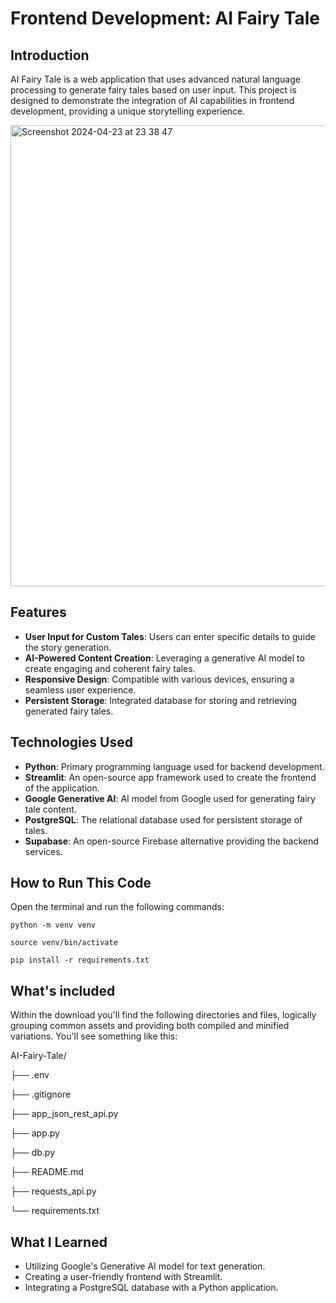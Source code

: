 # Frontend Development: AI Fairy Tale

## Introduction

AI Fairy Tale is a web application that uses advanced natural language processing to generate fairy tales based on user input. This project is designed to demonstrate the integration of AI capabilities in frontend development, providing a unique storytelling experience.

<img width="738" alt="Screenshot 2024-04-23 at 23 38 47" src="https://github.com/FenglyuLiu/TECHIN510-Lab5/assets/88125716/794e74e1-80c7-4167-98f8-e04feabdf028">



## Features

- **User Input for Custom Tales**: Users can enter specific details to guide the story generation.
- **AI-Powered Content Creation**: Leveraging a generative AI model to create engaging and coherent fairy tales.
- **Responsive Design**: Compatible with various devices, ensuring a seamless user experience.
- **Persistent Storage**: Integrated database for storing and retrieving generated fairy tales.


## Technologies Used

- **Python**: Primary programming language used for backend development.
- **Streamlit**: An open-source app framework used to create the frontend of the application.
- **Google Generative AI**: AI model from Google used for generating fairy tale content.
- **PostgreSQL**: The relational database used for persistent storage of tales.
- **Supabase**: An open-source Firebase alternative providing the backend services.


## How to Run This Code
Open the terminal and run the following commands:

    python -m venv venv
    
    source venv/bin/activate
    
    pip install -r requirements.txt


## What's included

Within the download you'll find the following directories and files, logically grouping common assets and providing both compiled and minified variations. You'll see something like this:

AI-Fairy-Tale/

├── .env

├── .gitignore

├── app_json_rest_api.py

├── app.py

├── db.py

├── README.md

├── requests_api.py

└── requirements.txt


## What I Learned

- Utilizing Google's Generative AI model for text generation.
- Creating a user-friendly frontend with Streamlit.
- Integrating a PostgreSQL database with a Python application.

